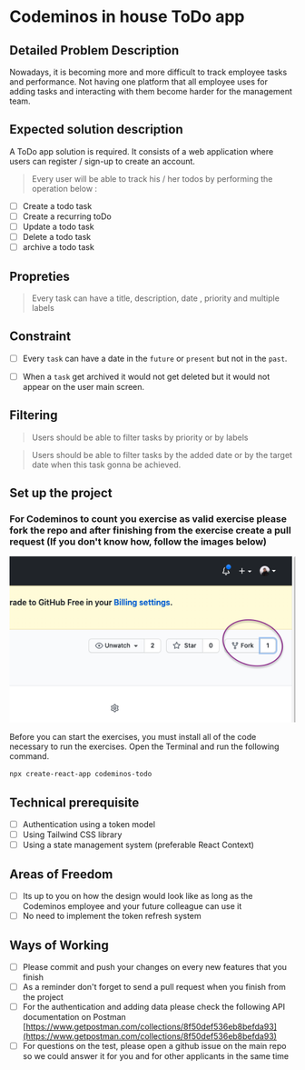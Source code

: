 # Codeminos in house ToDo app

## Detailed Problem Description

Nowadays, it is becoming more and more difficult to track employee tasks and performance.
Not having one platform that all employee uses for adding tasks and interacting with them become harder for the management team.

## Expected solution description

A ToDo app solution is required. It consists of a web application where users can register / sign-up to create an account.

> Every user will be able to track his / her todos by performing the operation below :

- [ ] Create a todo task
- [ ] Create a recurring toDo
- [ ] Update a todo task
- [ ] Delete a todo task
- [ ] archive a todo task

## Propreties

> Every task can have a title, description, date , priority and multiple labels

## Constraint

- [ ] Every `task` can have a date in the `future` or `present` but not in the `past`.

- [ ] When a `task` get archived it would not get deleted but it would not appear on the user main screen.

## Filtering

> Users should be able to filter tasks by priority or by labels

> Users should be able to filter tasks by the added date or by the target date when this task gonna be achieved.

## Set up the project

### For Codeminos to count you exercise as valid exercise please fork the repo and after finishing from the exercise create a pull request (If you don't know how, follow the images below)

![fork.png](fork.png)

Before you can start the exercises, you must install all of the code necessary to run the exercises. Open the Terminal and run the following command.

```bash
npx create-react-app codeminos-todo
```

## Technical prerequisite

- [ ] Authentication using a token model
- [ ] Using Tailwind CSS library
- [ ] Using a state management system (preferable React Context)

## Areas of Freedom

- [ ] Its up to you on how the design would look like as long as the Codeminos employee and your future colleague can use it
- [ ] No need to implement the token refresh system

## Ways of Working

- [ ] Please commit and push your changes on every new features that you finish
- [ ] As a reminder don't forget to send a pull request when you finish from the project
- [ ] For the authentication and adding data please check the following API documentation on Postman [https://www.getpostman.com/collections/8f50def536eb8befda93](https://www.getpostman.com/collections/8f50def536eb8befda93)
- [ ] For questions on the test, please open a github issue on the main repo so we could answer it for you and for other applicants in the same time
